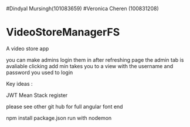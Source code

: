 #Dindyal Mursingh(101083659)
#Veronica Cheren (100831208)

# VideoStoreManagerFS
A video store app

you can make admins 
login them in 
after refreshing page the admin tab is avaliable
clicking add min takes you to a view with the username and password you used to login 

Key ideas : 

JWT 
Mean Stack register 

please see other git hub for full angular font end

npm install package.json 
run with nodemon
